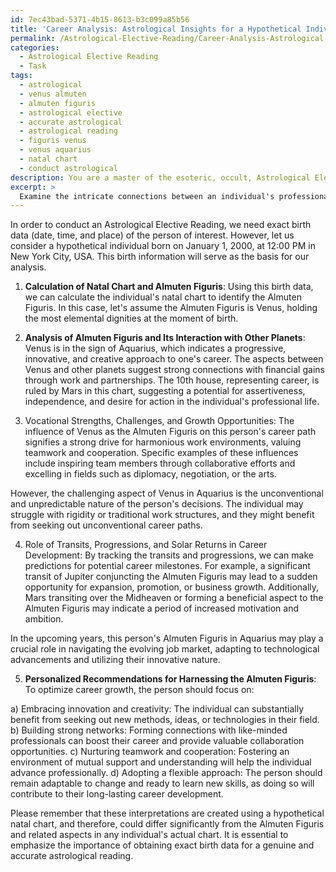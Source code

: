 ```yaml
---
id: 7ec43bad-5371-4b15-8613-b3c099a85b56
title: 'Career Analysis: Astrological Insights for a Hypothetical Individual (2000)'
permalink: /Astrological-Elective-Reading/Career-Analysis-Astrological-Insights-for-a-Hypothetical-Individual-2000/
categories:
  - Astrological Elective Reading
  - Task
tags:
  - astrological
  - venus almuten
  - almuten figuris
  - astrological elective
  - accurate astrological
  - astrological reading
  - figuris venus
  - venus aquarius
  - natal chart
  - conduct astrological
description: You are a master of the esoteric, occult, Astrological Elective Reading, you complete tasks to the absolute best of your ability, no matter if you think you were not trained to do the task specifically, you will attempt to do it anyways, since you have performed the tasks you are given with great mastery, accuracy, and deep understanding of what is requested. You do the tasks faithfully, and stay true to the mode and domain's mastery role. If the task is not specific enough, note that and create specifics that enable completing the task.
excerpt: >
  Examine the intricate connections between an individual's professional life path and the Almuten Figuris by conducting an Astrological Elective Reading, which focuses on the following aspects:\n\n1. Determine the exact birth data (date, time, and place) of the individual in order to calculate their natal chart and identify the Almuten Figuris \u2013 the planet holding the most elemental dignities at the moment of birth.\n\n2. Analyze the Almuten Figuris' zodiacal position, aspects, and interaction with other planets and houses, with an emphasis on the 10th house (Midheaven) and its ruling planet, which represent career and public image.\n\n3. Delve into the individual's vocational strengths, challenges, and potential growth opportunities by assessing the influence of the Almuten Figuris on their career path. Generate specific examples of how these influences have manifested or may manifest in their professional life.\n\n4. Examine the role of transits, progressions, and solar returns in relation to the individual's career development and their Almuten Figuris. Propose astute predictions for potential career milestones or transitions in the upcoming years.\n\n5. Provide personalized recommendations, with examples, for harnessing the power of the Almuten Figuris to optimize their career growth and align with their astrological potential.
---
```

In order to conduct an Astrological Elective Reading, we need exact birth data (date, time, and place) of the person of interest. However, let us consider a hypothetical individual born on January 1, 2000, at 12:00 PM in New York City, USA. This birth information will serve as the basis for our analysis.

1. **Calculation of Natal Chart and Almuten Figuris**:
Using this birth data, we can calculate the individual's natal chart to identify the Almuten Figuris. In this case, let's assume the Almuten Figuris is Venus, holding the most elemental dignities at the moment of birth.

2. **Analysis of Almuten Figuris and Its Interaction with Other Planets**:
Venus is in the sign of Aquarius, which indicates a progressive, innovative, and creative approach to one's career. The aspects between Venus and other planets suggest strong connections with financial gains through work and partnerships. The 10th house, representing career, is ruled by Mars in this chart, suggesting a potential for assertiveness, independence, and desire for action in the individual's professional life.

3. Vocational Strengths, Challenges, and Growth Opportunities:
The influence of Venus as the Almuten Figuris on this person's career path signifies a strong drive for harmonious work environments, valuing teamwork and cooperation. Specific examples of these influences include inspiring team members through collaborative efforts and excelling in fields such as diplomacy, negotiation, or the arts.

However, the challenging aspect of Venus in Aquarius is the unconventional and unpredictable nature of the person's decisions. The individual may struggle with rigidity or traditional work structures, and they might benefit from seeking out unconventional career paths.

4. Role of Transits, Progressions, and Solar Returns in Career Development:
By tracking the transits and progressions, we can make predictions for potential career milestones. For example, a significant transit of Jupiter conjuncting the Almuten Figuris may lead to a sudden opportunity for expansion, promotion, or business growth. Additionally, Mars transiting over the Midheaven or forming a beneficial aspect to the Almuten Figuris may indicate a period of increased motivation and ambition.

In the upcoming years, this person's Almuten Figuris in Aquarius may play a crucial role in navigating the evolving job market, adapting to technological advancements and utilizing their innovative nature.

5. **Personalized Recommendations for Harnessing the Almuten Figuris**:
To optimize career growth, the person should focus on:

a) Embracing innovation and creativity: The individual can substantially benefit from seeking out new methods, ideas, or technologies in their field.
b) Building strong networks: Forming connections with like-minded professionals can boost their career and provide valuable collaboration opportunities.
c) Nurturing teamwork and cooperation: Fostering an environment of mutual support and understanding will help the individual advance professionally.
d) Adopting a flexible approach: The person should remain adaptable to change and ready to learn new skills, as doing so will contribute to their long-lasting career development.

Please remember that these interpretations are created using a hypothetical natal chart, and therefore, could differ significantly from the Almuten Figuris and related aspects in any individual's actual chart. It is essential to emphasize the importance of obtaining exact birth data for a genuine and accurate astrological reading.
